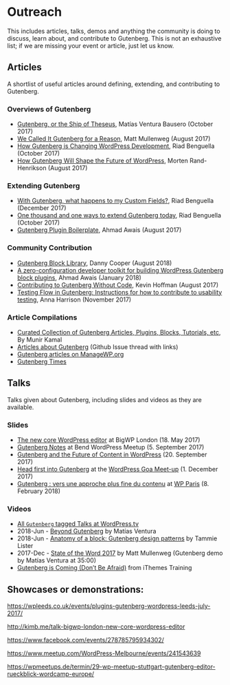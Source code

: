 # Outreach

This includes articles, talks, demos and anything the community is doing to discuss, learn about, and contribute to Gutenberg. This is not an exhaustive list; if we are missing your event or article, just let us know.

## Articles

A shortlist of useful articles around defining, extending, and contributing to Gutenberg.

### Overviews of Gutenberg

- [Gutenberg, or the Ship of Theseus](https://matiasventura.com/post/gutenberg-or-the-ship-of-theseus/), Matías Ventura Bausero (October 2017)
- [We Called It Gutenberg for a Reason](https://ma.tt/2017/08/we-called-it-gutenberg-for-a-reason/), Matt Mullenweg (August 2017)
- [How Gutenberg is Changing WordPress Development](https://riad.blog/2017/10/06/how-gutenberg-is-changing-wordpress-development/), Riad Benguella (October 2017)
- [How Gutenberg Will Shape the Future of WordPress](https://www.linkedin.com/pulse/gutenberg-morten-rand-hendriksen/), Morten Rand-Henrikson (August 2017)

### Extending Gutenberg

- [With Gutenberg, what happens to my Custom Fields?](https://riad.blog/2017/12/11/with-gutenberg-what-happens-to-my-custom-fields/), Riad Benguella (December 2017)
- [One thousand and one ways to extend Gutenberg today](https://riad.blog/2017/10/16/one-thousand-and-one-way-to-extend-gutenberg-today/), Riad Benguella (October 2017)
- [Gutenberg Plugin Boilerplate](https://github.com/ahmadawais/Gutenberg-Boilerplate/), Ahmad Awais (August 2017)

### Community Contribution

- [Gutenberg Block Library](https://editorblockswp.com/library), Danny Cooper (August 2018)
- [A zero-configuration developer toolkit for building WordPress Gutenberg block plugins](https://ahmadawais.com/create-guten-block-toolkit/), Ahmad Awais (January 2018)
- [Contributing to Gutenberg Without Code](https://wordimpress.com/a-pot-stirrer-amongst-chefs-contributing-to-gutenberg-without-code/), Kevin Hoffman (August 2017)
- [Testing Flow in Gutenberg: Instructions for how to contribute to usability testing](https://make.wordpress.org/test/2017/11/22/testing-flow-in-gutenberg/), Anna Harrison (November 2017)

### Article Compilations

- [Curated Collection of Gutenberg Articles, Plugins, Blocks, Tutorials, etc](http://gutenberghub.com/), By Munir Kamal
- [Articles about Gutenberg](https://github.com/WordPress/gutenberg/issues/1419) (Github Issue thread with links)
- [Gutenberg articles on ManageWP.org](https://managewp.org/search?q=gutenberg)
- [Gutenberg Times](https://gutenbergtimes.com/category/updates/)

## Talks

Talks given about Gutenberg, including slides and videos as they are available.

### Slides
- [The new core WordPress editor](http://kimb.me/talk-bigwp-london-new-core-wordpress-editor/) at BigWP London (18. May 2017)
- [Gutenberg Notes](http://haiku2.com/2017/09/bend-wordpress-meetup-gutenberg-notes/) at Bend WordPress Meetup (5. September 2017)
- [Gutenberg and the Future of Content in WordPress](https://www.slideshare.net/andrewmduthie/gutenberg-and-the-future-of-content-in-wordpress) (20. September 2017)
- [Head first into Gutenberg](https://speakerdeck.com/prtksxna/head-first-into-gutenberg) at the [WordPress Goa Meet-up](https://www.meetup.com/WordPressGoa/events/245275573/) (1. December 2017)
- [Gutenberg : vers une approche plus fine du contenu](https://imathi.eu/2018/02/16/gutenberg-vers-une-approche-plus-fine-du-contenu/) at [WP Paris](https://wpparis.fr/) (8. February 2018)

### Videos
- [All `Gutenberg` tagged Talks at WordPress.tv](https://wordpress.tv/tag/gutenberg/)
- 2018-Jun - [Beyond Gutenberg](https://wordpress.tv/2018/07/09/matias-ventura-beyond-gutenberg/) by Matías Ventura
- 2018-Jun - [Anatomy of a block: Gutenberg design patterns](https://wordpress.tv/2018/07/08/tammie-lister-anatomy-of-a-block-gutenberg-design-patterns/) by Tammie Lister
- 2017-Dec - [State of the Word 2017](https://wordpress.tv/2017/12/04/matt-mullenweg-state-of-the-word-2017/) by Matt Mullenweg (Gutenberg demo by Matías Ventura at 35:00)
- [Gutenberg is Coming (Don’t Be Afraid)](https://training.ithemes.com/webinar/gutenberg-is-coming-dont-be-afraid/) from iThemes Training

## Showcases or demonstrations:

https://wpleeds.co.uk/events/plugins-gutenberg-wordpress-leeds-july-2017/

http://kimb.me/talk-bigwp-london-new-core-wordpress-editor

https://www.facebook.com/events/278785795934302/

https://www.meetup.com/WordPress-Melbourne/events/241543639

https://wpmeetups.de/termin/29-wp-meetup-stuttgart-gutenberg-editor-rueckblick-wordcamp-europe/

